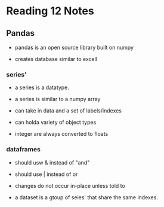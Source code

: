 # Reading 12 Notes

## Pandas

- pandas is an open source library built on numpy

- creates database similar to excell

### series'

- a series is a datatype.

- a series is similar to a numpy array

- can take in data and a set of labels/indexes

- can holda variety of object types

- integer are always converted to floats

### dataframes

- should usw & instead of "and"

- should use | instead of or

- changes do not occur in-place unless told to

- a dataset is a gtoup of seies' that share the same indexes.